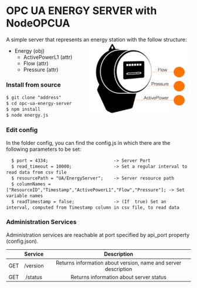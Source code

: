 # OPC UA ENERGY SERVER with NodeOPCUA
A simple server that represents an energy station with the follow structure:
<img align="right" width="280" height="200" src="https://github.com/Engineering-Research-and-Development/energy-opc-ua-server/blob/master/img/energy_schema.png">
* Energy (obj)
    * ActivePowerL1 (attr)
    * Flow (attr)
    * Pressure (attr)





### Install from source

    $ git clone "address"
    $ cd opc-ua-energy-server
    $ npm install
    $ node energy.js


### Edit config
  In the folder config, you can find the config.js in which there are the following parameters to be set:

      $ port = 4334;                         -> Server Port
      $ read_timeout = 10000;                -> Set a regular interval to read data from csv file
      $ resourcePath = "UA/EnergyServer";    -> Server resource path
      $ columnNames = ["ResourceID","Timestamp","ActivePowerL1","Flow","Pressure"]; -> Set variable names
      $ readTimestamp = false;               -> (If  true) Set an interval, computed from Timestamp column in csv file, to read data
      
### Administration Services
Administration services are reachable at port specified by api_port property (config.json).

|     |    Service    |                          Description                          |
|-----|:-------------:|:-------------------------------------------------------------:|
| GET | /version      | Returns information about version, name and server description |
| GET | /status      | Returns information about server status |

